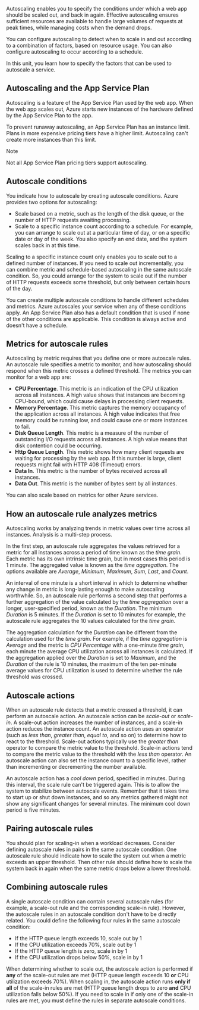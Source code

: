 Autoscaling enables you to specify the conditions under which a web app should be scaled out, and back in again. Effective autoscaling ensures sufficient resources are available to handle large volumes of requests at peak times, while managing costs when the demand drops.

You can configure autoscaling to detect when to scale in and out according to a combination of factors, based on resource usage. You can also configure autoscaling to occur according to a schedule.

In this unit, you learn how to specify the factors that can be used to autoscale a service.

## Autoscaling and the App Service Plan

Autoscaling is a feature of the App Service Plan used by the web app. When the web app scales out, Azure starts new instances of the hardware defined by the App Service Plan to the app.

To prevent runaway autoscaling, an App Service Plan has an instance limit. Plans in more expensive pricing tiers have a higher limit. Autoscaling can't create more instances than this limit. 

> [!NOTE]
> Not all App Service Plan pricing tiers support autoscaling.

## Autoscale conditions

You indicate how to autoscale by creating autoscale conditions. Azure provides two options for autoscaling:

* Scale based on a metric, such as the length of the disk queue, or the number of HTTP requests awaiting processing.
* Scale to a specific instance count according to a schedule. For example, you can arrange to scale out at a particular time of day, or on a specific date or day of the week. You also specify an end date, and the system scales back in at this time.

Scaling to a specific instance count only enables you to scale out to a defined number of instances. If you need to scale out incrementally, you can combine metric and schedule-based autoscaling in the same autoscale condition. So, you could arrange for the system to scale out if the number of HTTP requests exceeds some threshold, but only between certain hours of the day.

You can create multiple autoscale conditions to handle different schedules and metrics. Azure autoscales your service when any of these conditions apply. An App Service Plan also has a default condition that is used if none of the other conditions are applicable. This condition is always active and doesn't have a schedule.

## Metrics for autoscale rules

Autoscaling by metric requires that you define one or more autoscale rules. An autoscale rule specifies a metric to monitor, and how autoscaling should respond when this metric crosses a defined threshold. The metrics you can monitor for a web app are:

* **CPU Percentage**. This metric is an indication of the CPU utilization across all instances. A high value shows that instances are becoming CPU-bound, which could cause delays in processing client requests.
* **Memory Percentage**. This metric captures the memory occupancy of the application across all instances. A high value indicates that free memory could be running low, and could cause one or more instances to fail.
* **Disk Queue Length**. This metric is a measure of the number of outstanding I/O requests across all instances. A high value means that disk contention could be occurring.
* **Http Queue Length**. This metric shows how many client requests are waiting for processing by the web app. If this number is large, client requests might fail with HTTP 408 (Timeout) errors.
* **Data In**. This metric is the number of bytes received across all instances.
* **Data Out**. This metric is the number of bytes sent by all instances.

You can also scale based on metrics for other Azure services. 

## How an autoscale rule analyzes metrics

Autoscaling works by analyzing trends in metric values over time across all instances. Analysis is a multi-step process.

In the first step, an autoscale rule aggregates the values retrieved for a metric for all instances across a period of time known as the *time grain*. Each metric has its own intrinsic time grain, but in most cases this period is 1 minute. The aggregated value is known as the *time aggregation*. The options available are *Average*, *Minimum*, *Maximum*, *Sum*, *Last*, and *Count*.

An interval of one minute is a short interval in which to determine whether any change in metric is long-lasting enough to make autoscaling worthwhile. So, an autoscale rule performs a second step that performs a further aggregation of the value calculated by the *time aggregation* over a longer, user-specified period, known as the *Duration*. The minimum *Duration* is 5 minutes. If the *Duration* is set to 10 minutes for example, the autoscale rule aggregates the 10 values calculated for the *time grain*.

The aggregation calculation for the *Duration* can be different from the calculation used for the *time grain*. For example, if the *time aggregation* is *Average* and the metric is *CPU Percentage* with a one-minute *time grain*, each minute the average CPU utilization across all instances is calculated. If the aggregation applied over the *Duration* is set to *Maximum*, and the *Duration* of the rule is 10 minutes, the maximum of the ten per-minute average values for CPU utilization is used to determine whether the rule threshold was crossed.

## Autoscale actions

When an autoscale rule detects that a metric crossed a threshold, it can perform an autoscale action. An autoscale action can be *scale-out* or *scale-in*. A scale-out action increases the number of instances, and a scale-in action reduces the instance count. An autoscale action uses an operator (such as *less than*, *greater than*, *equal to*, and so on) to determine how to react to the threshold. Scale-out actions typically use the *greater than* operator to compare the metric value to the threshold. Scale-in actions tend to compare the metric value to the threshold with the *less than* operator. An autoscale action can also set the instance count to a specific level, rather than incrementing or decrementing the number available.

An autoscale action has a *cool down* period, specified in minutes. During this interval, the scale rule can't be triggered again. This is to allow the system to stabilize between autoscale events. Remember that it takes time to start up or shut down instances, and so any metrics gathered might not show any significant changes for several minutes. The minimum cool down period is five minutes.

## Pairing autoscale rules

You should plan for scaling-in when a workload decreases. Consider defining autoscale rules in pairs in the same autoscale condition. One autoscale rule should indicate how to scale the system out when a metric exceeds an upper threshold. Then other rule should define how to scale the system back in again when the same metric drops below a lower threshold.

## Combining autoscale rules

A single autoscale condition can contain several autoscale rules (for example, a scale-out rule and the corresponding scale-in rule). However, the autoscale rules in an autoscale condition don't have to be directly related. You could define the following four rules in the same autoscale condition:

* If the HTTP queue length exceeds 10, scale out by 1
* If the CPU utilization exceeds 70%, scale out by 1
* If the HTTP queue length is zero, scale in by 1
* If the CPU utilization drops below 50%, scale in by 1

When determining whether to scale out, the autoscale action is performed if **any** of the scale-out rules are met (HTTP queue length exceeds 10 **or** CPU utilization exceeds 70%). When scaling in, the autoscale action runs **only if all** of the scale-in rules are met (HTTP queue length drops to zero **and** CPU utilization falls below 50%). If you need to scale in if only one of the scale-in rules are met, you must define the rules in separate autoscale conditions.
